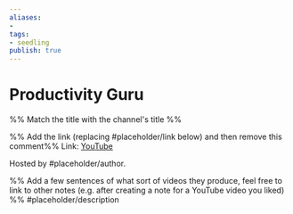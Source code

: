 ```yaml
---
aliases: 
- 
tags:
- seedling
publish: true
---
```


# Productivity Guru

%% Match the title with the channel's title %% 

%% Add the link (replacing #placeholder/link below) and then remove this comment%%
Link: [YouTube](https://www.youtube.com/c/ProductivityGuru)

Hosted by #placeholder/author.

%% Add a few sentences of what sort of videos they produce, feel free to link to other notes (e.g. after creating a note for a YouTube video you liked) %% 
#placeholder/description 
